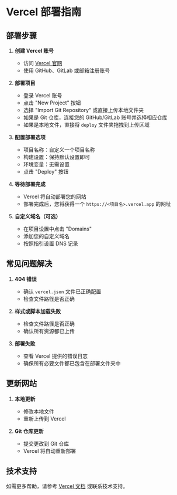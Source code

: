 # Vercel 部署指南

## 部署步骤

1. **创建 Vercel 账号**
   - 访问 [Vercel 官网](https://vercel.com/)
   - 使用 GitHub、GitLab 或邮箱注册账号

2. **部署项目**
   - 登录 Vercel 账号
   - 点击 "New Project" 按钮
   - 选择 "Import Git Repository" 或直接上传本地文件夹
   - 如果是 Git 仓库，连接您的 GitHub/GitLab 账号并选择相应仓库
   - 如果是本地文件，直接将 `deploy` 文件夹拖拽到上传区域

3. **配置部署选项**
   - 项目名称：自定义一个项目名称
   - 构建设置：保持默认设置即可
   - 环境变量：无需设置
   - 点击 "Deploy" 按钮

4. **等待部署完成**
   - Vercel 将自动部署您的网站
   - 部署完成后，您将获得一个 `https://<项目名>.vercel.app` 的网址

5. **自定义域名（可选）**
   - 在项目设置中点击 "Domains"
   - 添加您的自定义域名
   - 按照指引设置 DNS 记录

## 常见问题解决

1. **404 错误**
   - 确认 `vercel.json` 文件已正确配置
   - 检查文件路径是否正确

2. **样式或脚本加载失败**
   - 检查文件路径是否正确
   - 确认所有资源都已上传

3. **部署失败**
   - 查看 Vercel 提供的错误日志
   - 确保所有必要文件都已包含在部署文件夹中

## 更新网站

1. **本地更新**
   - 修改本地文件
   - 重新上传到 Vercel

2. **Git 仓库更新**
   - 提交更改到 Git 仓库
   - Vercel 将自动重新部署

## 技术支持

如需更多帮助，请参考 [Vercel 文档](https://vercel.com/docs) 或联系技术支持。